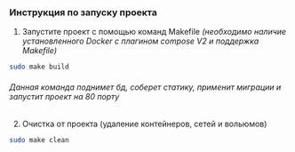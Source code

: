 ### Инструкция по запуску проекта

1. Запустите проект с помощью команд Makefile 
_(необходимо наличие установленного Docker с плагином compose V2 и поддержка Makefile)_
```bash
sudo make build
```
###### Данная команда поднимет бд, соберет статику, применит миграции и запустит проект на 80 порту
2. Очистка от проекта (удаление контейнеров, сетей и вольюмов)
```bash
sudo make clean
```
